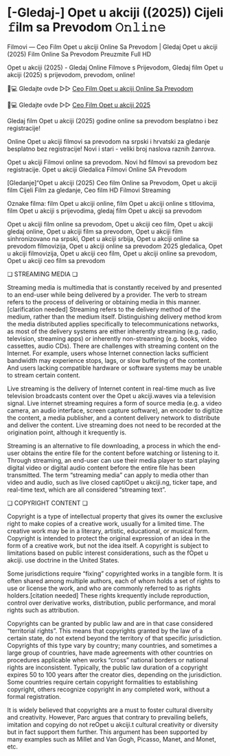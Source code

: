 # [-Gledaj-] Opet u akciji ((2025)) Cijeli 𝚏ilm sa Prevodom 𝙾𝚗𝚕𝚒𝚗𝚎

Filmovi — Ceo Film Opet u akciji Online Sa Prevodom | Gledaj Opet u akciji (2025) Film Online Sa Prevodom Preuzmite Full HD

Opet u akciji (2025) - Gledaj Online Filmove s Prijevodom, Gledaj film Opet u akciji (2025) s prijevodom, prevodom, online!

📱💻 Gledajte ovde ▷▷ [Ceo Film Opet u akciji Online Sa Prevodom](https://t.co/qIF7OxKinX)

📱💻 Gledajte ovde ▷▷ [Ceo Film Opet u akciji 2025](https://t.co/qIF7OxKinX)

Gledaj film Opet u akciji (2025) godine online sa prevodom besplatno i bez registracije!

Online Opet u akciji filmovi sa prevodom na srpski i hrvatski za gledanje besplatno bez registracije! Novi i stari - veliki broj naslova raznih žanrova.

Opet u akciji Filmovi online sa prevodom. Novi hd filmovi sa prevodom bez registracije. Opet u akciji Gledalica Filmovi Online SA Prevodom

[Gledanje]“Opet u akciji (2025) Ceo film Online sa Prevodom, Opet u akciji film Cijeli Film za gledanje, Ceo film HD Filmovi Streaming

Oznake filma: film Opet u akciji online, film Opet u akciji online s titlovima, film Opet u akciji s prijevodima, gledaj film Opet u akciji sa prevodom

Opet u akciji film online sa prevodom, Opet u akciji ceo film, Opet u akciji gledaj online, Opet u akciji film sa prevodom, Opet u akciji film sinhronizovano na srpski, Opet u akciji srbija, Opet u akciji online sa prevodom filmovizija, Opet u akciji online sa prevodom 2025 gledalica, Opet u akciji filmovizija, Opet u akciji ceo film, Opet u akciji online sa prevodom, Opet u akciji ceo film sa prevodom

❏ STREAMING MEDIA ❏

Streaming media is multimedia that is constantly received by and presented to an end-user while being delivered by a provider. The verb to stream refers to the process of delivering or obtaining media in this manner.[clarification needed] Streaming refers to the delivery method of the medium, rather than the medium itself. Distinguishing delivery method krom the media distributed applies specifically to telecommunications networks, as most of the delivery systems are either inherently streaming (e.g. radio, television, streaming apps) or inherently non-streaming (e.g. books, video cassettes, audio CDs). There are challenges with streaming content on the Internet. For example, users whose Internet connection lacks sufficient bandwidth may experience stops, lags, or slow buffering of the content. And users lacking compatible hardware or software systems may be unable to stream certain content.

Live streaming is the delivery of Internet content in real-time much as live television broadcasts content over the Opet u akciji.waves via a television signal. Live internet streaming requires a form of source media (e.g. a video camera, an audio interface, screen capture software), an encoder to digitize the content, a media publisher, and a content delivery network to distribute and deliver the content. Live streaming does not need to be recorded at the origination point, although it krequently is.

Streaming is an alternative to file downloading, a process in which the end-user obtains the entire file for the content before watching or listening to it. Through streaming, an end-user can use their media player to start playing digital video or digital audio content before the entire file has been transmitted. The term “streaming media” can apply to media other than video and audio, such as live closed captiOpet u akciji.ng, ticker tape, and real-time text, which are all considered “streaming text”.

❏ COPYRIGHT CONTENT ❏

Copyright is a type of intellectual property that gives its owner the exclusive right to make copies of a creative work, usually for a limited time. The creative work may be in a literary, artistic, educational, or musical form. Copyright is intended to protect the original expression of an idea in the form of a creative work, but not the idea itself. A copyright is subject to limitations based on public interest considerations, such as the fOpet u akciji. use doctrine in the United States.

Some jurisdictions require “fixing” copyrighted works in a tangible form. It is often shared among multiple authors, each of whom holds a set of rights to use or license the work, and who are commonly referred to as rights holders.[citation needed] These rights krequently include reproduction, control over derivative works, distribution, public performance, and moral rights such as attribution.

Copyrights can be granted by public law and are in that case considered “territorial rights”. This means that copyrights granted by the law of a certain state, do not extend beyond the territory of that specific jurisdiction. Copyrights of this type vary by country; many countries, and sometimes a large group of countries, have made agreements with other countries on procedures applicable when works “cross” national borders or national rights are inconsistent. Typically, the public law duration of a copyright expires 50 to 100 years after the creator dies, depending on the jurisdiction. Some countries require certain copyright formalities to establishing copyright, others recognize copyright in any completed work, without a formal registration.

It is widely believed that copyrights are a must to foster cultural diversity and creativity. However, Parc argues that contrary to prevailing beliefs, imitation and copying do not reOpet u akciji.t cultural creativity or diversity but in fact support them further. This argument has been supported by many examples such as Millet and Van Gogh, Picasso, Manet, and Monet, etc.
